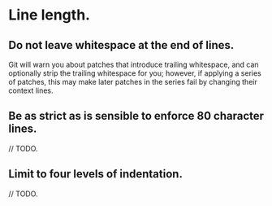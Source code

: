 # Line length.

## Do not leave whitespace at the end of lines.

Git will warn you about patches that introduce trailing whitespace, and can optionally strip the trailing whitespace for you; however, if applying a series of patches, this may make later patches in the series fail by changing their context lines.

## Be as strict as is sensible to enforce 80 character lines.

// TODO.

## Limit to four levels of indentation.

// TODO.
